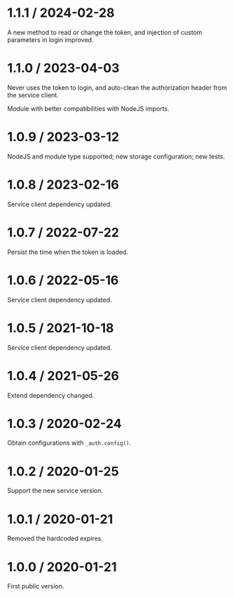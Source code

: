 # 1.1.1 / 2024-02-28

A new method to read or change the token, and injection of custom parameters in login improved.

# 1.1.0 / 2023-04-03

Never uses the token to login, and auto-clean the authorization header from the service client.

Module with better compatibilities with NodeJS imports.

# 1.0.9 / 2023-03-12

NodeJS and module type supported; new storage configuration; new tests.

# 1.0.8 / 2023-02-16

Service client dependency updated.

# 1.0.7 / 2022-07-22

Persist the time when the token is loaded.

# 1.0.6 / 2022-05-16

Service client dependency updated.

# 1.0.5 / 2021-10-18

Service client dependency updated.

# 1.0.4 / 2021-05-26

Extend dependency changed.

# 1.0.3 / 2020-02-24

Obtain configurations with `_auth.config()`.

# 1.0.2 / 2020-01-25

Support the new service version.

# 1.0.1 / 2020-01-21

Removed the hardcoded expires.

# 1.0.0 / 2020-01-21

First public version.

